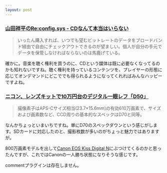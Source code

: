```yaml
---
layout: post
---
```

<h3><a href="http://pc.watch.impress.co.jp/docs/2005/0422/config048.htm">山田祥平のRe:config.sys - CDなんて本当はいらない</a></h3>
<blockquote><p>いったん購入すれば、いつでも望むビットレートのデータをブロードバンド経由で自由にチェックアウトできるのが望ましい。個人が自分の手元でデータを保管しなければならないのは馬鹿げている。</p>
</blockquote>
<p>確かに。音楽を聴く権利を買うのに、CDという媒体は既に必要なくなってるのかも知れないですね。聴く権利を持っているコンテンツを、プレイヤーの形態に応じてオンデマンドにどこででも得られるようになってくれればみんなハッピーですよね。</p>
<h3><a href="http://dc.watch.impress.co.jp/cda/dslr/2005/04/20/1408.html">ニコン、レンズキットで10万円台のデジタル一眼レフ「D50」</a></h3>
<blockquote><p>撮像素子はAPS-Cサイズ相当(23.7×15.6mm)の有効610万画素で、サイズおよび画素数など、CCD周りの基本的なスペックはD70と同等。</p>
</blockquote>
<p>なんかちょっといまいちですね。単にD70のスペックダウンという感じがします。SDカードに対応したのと、撮影枚数が多いのがちょっと魅力ではありますが。</p>
<p>800万画素モデルを出して<a href="/?page=Canon+EOS+Kiss+Digital+N" class="wikipage">Canon EOS Kiss Digital N</a>にぶつけてくるのかと思ったんですが、これではCanonの一人勝ち状態になりそうな感じです。</p>
<p><span class="error">commentプラグインは存在しません。</span> </p>
